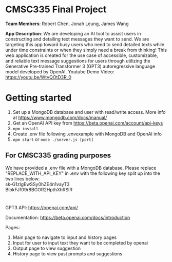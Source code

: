 ﻿# CMSC335 Final Project

**Team Members**: Robert Chen, Jonah Leung, James Wang

**App Description**: We are developing an AI tool to assist users in constructing and detailing text messages they want to send. We are targeting this app toward busy users who need to send detailed texts while under time constraints or when they simply need a break from thinking!
This web application is created for the use case of accessible, customizable, and reliable text message suggestions for users through utilizing the Generative Pre-trained Transformer 3 (GPT3) autoregressive language model developed by OpenAI. 
Youtube Demo Video: https://youtu.be/WtvQOtD3R_0

# Getting started

1. Set up a MongoDB database and user with read/write access. More info at https://www.mongodb.com/docs/manual/
2. Get an OpenAI API key from https://beta.openai.com/account/api-keys
3. `npm install`
4. Create .env file following .envexample with MongoDB and OpenAI info
5. `npm start` or `node ./server.js [port]`

## For CMSC335 grading purposes
We have provided a .env file with a MongoDB database.
Please replace "REPLACE_WITH_API_KEY" in .env with the following key split up into the two lines below:  
sk-G1zlgEwSSy0hZE4n1vayT3  
BlbkFJf09r8BGOR2HpthXhRSlR


#

GPT3 API:
https://openai.com/api/

Documentation:
https://beta.openai.com/docs/introduction

Pages: 
1) Main page to navigate to input and history pages
2) Input for user to input text they want to be completed by openai
3) Output page to view suggestion
4) History page to view past prompts and suggestions

